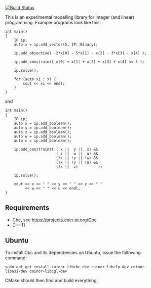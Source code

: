 [![Build Status](https://travis-ci.org/PetterS/easy-IP.png)](https://travis-ci.org/PetterS/easy-IP)

This is an experimental modelling library for integer (and linear) programming. Example programs look like this:

	int main()
	{
		IP ip;
		auto x = ip.add_vector(5, IP::Binary);

		ip.add_objective( -2*x[0] - 5*x[1] - x[2] - 3*x[3] - x[4] );

		ip.add_constraint( x[0] + x[1] + x[2] + x[3] + x[4] <= 3 );

		ip.solve();

		for (auto xi : x) {
			cout << xi << endl;
		}
	}

and

	int main()
	{
		IP ip;
		auto x = ip.add_boolean();
		auto y = ip.add_boolean();
		auto z = ip.add_boolean();
		auto w = ip.add_boolean();
		auto u = ip.add_boolean();

		ip.add_constraint( ( x ||  y ||  z) &&
		                   ( z ||  w ||  u) &&
		                   (!x || !y || !w) &&
		                   (!x || !y || !u) &&
		                   (!x ||  z)         );

		ip.solve();

		cout << x << " " << y << " " << z << " "
		     << w << " " << u << endl;
	}

Requirements
------------
 * Cbc, see https://projects.coin-or.org/Cbc
 * C++11
 
Ubuntu
------
To install Cbc and its dependencies on Ubuntu, issue the following command:

	sudo apt-get install coinor-libcbc-dev coinor-libclp-dev coinor-libosi-dev coinor-libcgl-dev

CMake should then find and build everything.
